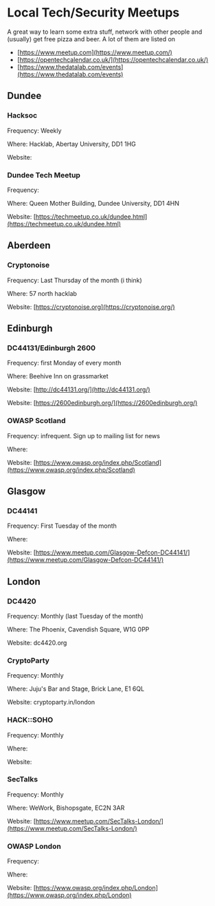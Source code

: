# Local Tech/Security Meetups

A great way to learn some extra stuff, network with other people and (usually) get free pizza and beer. A lot of them are listed on

- [https://www.meetup.com](https://www.meetup.com/)
- [https://opentechcalendar.co.uk/](https://opentechcalendar.co.uk/)
- [https://www.thedatalab.com/events](https://www.thedatalab.com/events)

## Dundee

### Hacksoc

Frequency: Weekly

Where: Hacklab, Abertay University, DD1 1HG

Website:

### Dundee Tech Meetup

Frequency:

Where: Queen Mother Building, Dundee University, DD1 4HN

Website: [https://techmeetup.co.uk/dundee.html](https://techmeetup.co.uk/dundee.html)

## Aberdeen

### Cryptonoise

Frequency: Last Thursday of the month (i think)

Where: 57 north hacklab

Website: [https://cryptonoise.org](https://cryptonoise.org/)

## Edinburgh

### DC44131/Edinburgh 2600

Frequency: first Monday of every month

Where: Beehive Inn on grassmarket

Website: [http://dc44131.org/](http://dc44131.org/)

Website: [https://2600edinburgh.org/](https://2600edinburgh.org/)

### OWASP Scotland

Frequency: infrequent. Sign up to mailing list for news

Where:

Website: [https://www.owasp.org/index.php/Scotland](https://www.owasp.org/index.php/Scotland)

## Glasgow

### DC44141

Frequency: First Tuesday of the month

Where:

Website: [https://www.meetup.com/Glasgow-Defcon-DC44141/](https://www.meetup.com/Glasgow-Defcon-DC44141/)

## London

### DC4420

Frequency: Monthly (last Tuesday of the month)

Where: The Phoenix, Cavendish Square, W1G 0PP

Website: dc4420.org

### CryptoParty

Frequency: Monthly

Where: Juju's Bar and Stage, Brick Lane, E1 6QL

Website: cryptoparty.in/london

### HACK::SOHO

Frequency: Monthly

Where:

Website:

### SecTalks

Frequency: Monthly

Where: WeWork, Bishopsgate, EC2N 3AR

Website: [https://www.meetup.com/SecTalks-London/](https://www.meetup.com/SecTalks-London/)

### OWASP London

Frequency:

Where:

Website: [https://www.owasp.org/index.php/London](https://www.owasp.org/index.php/London)